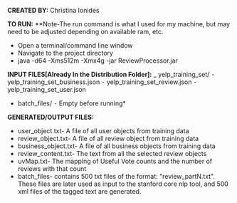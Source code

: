 __CREATED BY:__ Christina Ionides

__TO RUN:__ 
**Note-The run command is what I used for my machine, but may need to be
adjusted depending on available ram, etc.

* Open a terminal/command line window
* Navigate to the project directory
* java -d64 -Xms512m -Xmx4g -jar ReviewProcessor.jar

__INPUT FILES[Already In the Distribution Folder]:__
_ yelp_training_set/
⁃ yelp_training_set_business.json
⁃ yelp_training_set_review.json
⁃ yelp_training_set_user.json
- batch_files/
⁃ Empty before running*

__GENERATED/OUTPUT FILES:__
* user_object.txt- A file of all user objects from training data
* review_object.txt- A file of all review object from training data
* business_object.txt- A file of all business objects from training data
* review_content.txt- The text from all the selected review objects
* uvMap.txt- The mapping of Useful Vote counts and the number of reviews with
that count
* batch_files- contains 500 txt files of the format: "review_partN.txt".  These files are later used as input to the stanford core nlp tool, and
500 xml files of the tagged text are generated.
